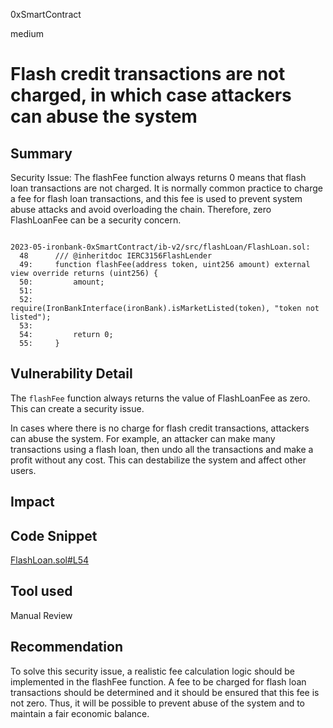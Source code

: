 0xSmartContract

medium

# Flash credit transactions are not charged, in which case attackers can abuse the system

## Summary
Security Issue: The flashFee function always returns 0 means that flash loan transactions are not charged. It is normally common practice to charge a fee for flash loan transactions, and this fee is used to prevent system abuse attacks and avoid overloading the chain. Therefore, zero FlashLoanFee can be a security concern.

```solidity

2023-05-ironbank-0xSmartContract/ib-v2/src/flashLoan/FlashLoan.sol:
  48      /// @inheritdoc IERC3156FlashLender
  49:     function flashFee(address token, uint256 amount) external view override returns (uint256) {
  50:         amount;
  51: 
  52:         require(IronBankInterface(ironBank).isMarketListed(token), "token not listed");
  53: 
  54:         return 0;
  55:     }
```


## Vulnerability Detail
The `flashFee` function always returns the value of FlashLoanFee as zero. This can create a security issue.

In cases where there is no charge for flash credit transactions, attackers can abuse the system. For example, an attacker can make many transactions using a flash loan, then undo all the transactions and make a profit without any cost. This can destabilize the system and affect other users.

## Impact




## Code Snippet
[FlashLoan.sol#L54](https://github.com/sherlock-audit/2023-05-ironbank/blob/main/ib-v2/src/flashLoan/FlashLoan.sol#L54)


## Tool used

Manual Review

## Recommendation
To solve this security issue, a realistic fee calculation logic should be implemented in the flashFee function. A fee to be charged for flash loan transactions should be determined and it should be ensured that this fee is not zero. Thus, it will be possible to prevent abuse of the system and to maintain a fair economic balance.

